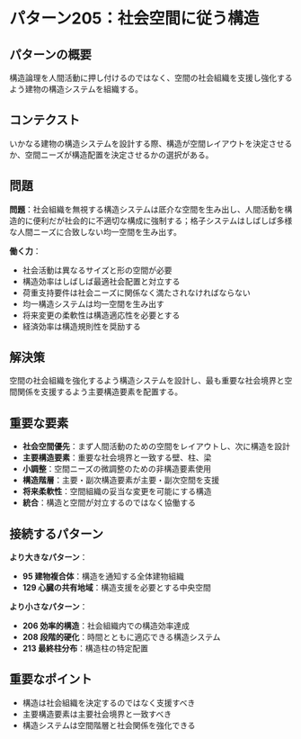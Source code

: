 # パターン205：社会空間に従う構造

## パターンの概要
構造論理を人間活動に押し付けるのではなく、空間の社会組織を支援し強化するよう建物の構造システムを組織する。

## コンテクスト
いかなる建物の構造システムを設計する際、構造が空間レイアウトを決定させるか、空間ニーズが構造配置を決定させるかの選択がある。

## 問題
**問題**：社会組織を無視する構造システムは厎介な空間を生み出し、人間活動を構造的に便利だが社会的に不適切な構成に強制する；格子システムはしばしば多様な人間ニーズに合致しない均一空間を生み出す。

**働く力**：
- 社会活動は異なるサイズと形の空間が必要
- 構造効率はしばしば最適社会配置と対立する
- 荷重支持要件は社会ニーズに関係なく満たされなければならない
- 均一構造システムは均一空間を生み出す
- 将来変更の柔軟性は構造適応性を必要とする
- 経済効率は構造規則性を奨励する

## 解決策
空間の社会組織を強化するよう構造システムを設計し、最も重要な社会境界と空間関係を支援するよう主要構造要素を配置する。

## 重要な要素
- **社会空間優先**：まず人間活動のための空間をレイアウトし、次に構造を設計
- **主要構造要素**：重要な社会境界と一致する壁、柱、梁
- **小調整**：空間ニーズの微調整のための非構造要素使用
- **構造階層**：主要・副次構造要素が主要・副次空間を支援
- **将来柔軟性**：空間組織の妥当な変更を可能にする構造
- **統合**：構造と空間が対立するのではなく協働する

## 接続するパターン
**より大きなパターン**：
- **95 建物複合体**：構造を通知する全体建物組織
- **129 心臓の共有地域**：構造支援を必要とする中央空間

**より小さなパターン**：
- **206 効率的構造**：社会組織内での構造効率達成
- **208 段階的硬化**：時間とともに適応できる構造システム
- **213 最終柱分布**：構造柱の特定配置

## 重要なポイント
- 構造は社会組織を決定するのではなく支援すべき
- 主要構造要素は主要社会境界と一致すべき
- 構造システムは空間階層と社会関係を強化できる